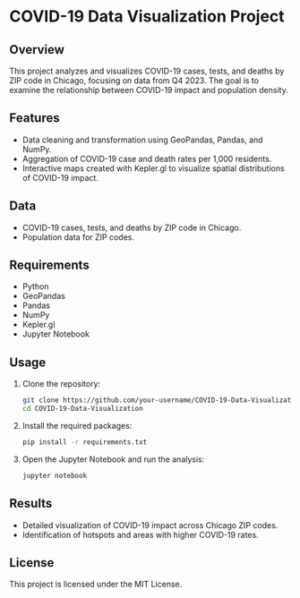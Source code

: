 # COVID-19 Data Visualization Project

## Overview
This project analyzes and visualizes COVID-19 cases, tests, and deaths by ZIP code in Chicago, focusing on data from Q4 2023. The goal is to examine the relationship between COVID-19 impact and population density.

## Features
- Data cleaning and transformation using GeoPandas, Pandas, and NumPy.
- Aggregation of COVID-19 case and death rates per 1,000 residents.
- Interactive maps created with Kepler.gl to visualize spatial distributions of COVID-19 impact.

## Data
- COVID-19 cases, tests, and deaths by ZIP code in Chicago.
- Population data for ZIP codes.

## Requirements
- Python
- GeoPandas
- Pandas
- NumPy
- Kepler.gl
- Jupyter Notebook

## Usage
1. Clone the repository:
    ```bash
    git clone https://github.com/your-username/COVID-19-Data-Visualization.git
    cd COVID-19-Data-Visualization
    ```
2. Install the required packages:
    ```bash
    pip install -r requirements.txt
    ```
3. Open the Jupyter Notebook and run the analysis:
    ```bash
    jupyter notebook
    ```

## Results
- Detailed visualization of COVID-19 impact across Chicago ZIP codes.
- Identification of hotspots and areas with higher COVID-19 rates.

## License
This project is licensed under the MIT License.

